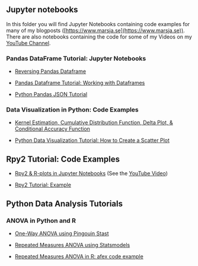 ## Jupyter notebooks
In this folder you will find Jupyter Notebooks containing code examples for many of my blogposts ([https://www.marsja.se](https://www.marsja.se)). There are also notebooks containing the code for some of my Videos on my [YouTube Channel](https://www.youtube.com/channel/UCFHeY1aOt-Y4FLZeG_IpJCA).

### Pandas DataFrame Tutorial: Jupyter Notebooks

- [Reversing Pandas Dataframe](https://github.com/marsja/jupyter/blob/master/reverse_pandas_dataframe.ipynb)

- [Pandas Dataframe Tutorial: Working with Dataframes](https://github.com/marsja/jupyter/blob/master/working%20with%20pandas%20dataframe.ipynb)

- [Python Pandas JSON Tutorial](https://github.com/marsja/jupyter/blob/master/json_in_python_and_pandas.ipynb)

### Data Visualization in Python: Code Examples

- [Kernel Estimation, Cumulative Distribution Function, Delta Plot, & Conditional Accuracy Function](https://github.com/marsja/jupyter/blob/master/kde-cdf-delta-caf-plots.ipynb)

- [Python Data Visualization Tutorial: How to Create a Scatter Plot](https://github.com/marsja/jupyter/blob/master/Pandas%20Scatter%20Plot%20Tutorial.ipynb)


## Rpy2 Tutorial: Code Examples

- [Rpy2 & R-plots in Jupyter Notebooks](https://github.com/marsja/jupyter/blob/master/Rpy2%20and%20R%20plots%20in%20a%20Jupyter%20Notebook!.ipynb) (See the [YouTube Video](https://www.youtube.com/watch?v=RK-n78ZOXUg))

- [Rpy2 Tutorial: Example](https://github.com/marsja/jupyter/blob/master/rpy2%20tutorial%20example%20code.ipynb)

## Python Data Analysis Tutorials

### ANOVA in Python and R

- [One-Way ANOVA using Pingouin Stast](https://github.com/marsja/jupyter/blob/master/pingouin-code-ANOVA-in-Python.ipynb)
- [Repeated Measures ANOVA using Statsmodels](https://github.com/marsja/jupyter/blob/master/Python%20repeated%20measures%20ANOVA.ipynb)

- [Repeated Measures ANOVA in R: afex code example](https://github.com/marsja/jupyter/blob/master/Repeated%20measures%20ANOVA%20using%20R%20and%20afex.ipynb)
